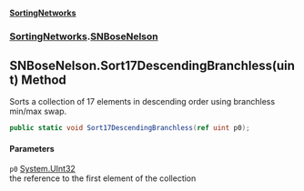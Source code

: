 #### [SortingNetworks](index.md 'index')
### [SortingNetworks](SortingNetworks.md 'SortingNetworks').[SNBoseNelson](SortingNetworks_SNBoseNelson.md 'SortingNetworks.SNBoseNelson')
## SNBoseNelson.Sort17DescendingBranchless(uint) Method
Sorts a collection of 17 elements in descending order using branchless min/max swap.  
```csharp
public static void Sort17DescendingBranchless(ref uint p0);
```
#### Parameters
<a name='SortingNetworks_SNBoseNelson_Sort17DescendingBranchless(uint)_p0'></a>
`p0` [System.UInt32](https://docs.microsoft.com/en-us/dotnet/api/System.UInt32 'System.UInt32')  
the reference to the first element of the collection
  
